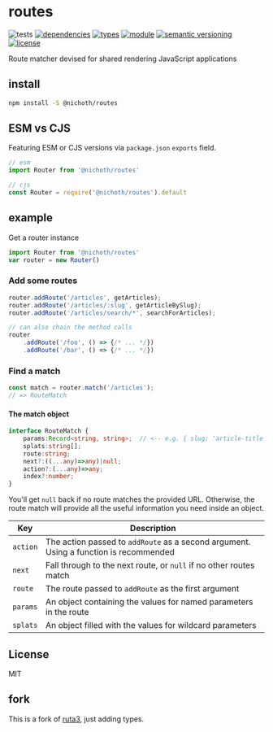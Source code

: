 # routes
![tests](https://github.com/nichoth/routes/actions/workflows/nodejs.yml/badge.svg)
[![dependencies](https://img.shields.io/badge/dependencies-zero-brightgreen.svg?style=flat-square)](package.json)
[![types](https://img.shields.io/npm/types/msgpackr?style=flat-square)](README.md)
[![module](https://img.shields.io/badge/module-ESM%2FCJS-blue?style=flat-square)](README.md)
[![semantic versioning](https://img.shields.io/badge/semver-2.0.0-brightgreen?logo=semver&style=flat-square)](https://semver.org/)
[![license](https://img.shields.io/badge/license-MIT-brightgreen.svg?style=flat-square)](LICENSE)

Route matcher devised for shared rendering JavaScript applications

## install
```sh
npm install -S @nichoth/routes
```

## ESM vs CJS
Featuring ESM or CJS versions via `package.json` `exports` field.

```js
// esm
import Router from '@nichoth/routes'
```

```js
// cjs
const Router = require('@nichoth/routes').default
```

## example
Get a router instance

```js
import Router from '@nichoth/routes'
var router = new Router()
```

### Add some routes
```js
router.addRoute('/articles', getArticles);
router.addRoute('/articles/:slug', getArticleBySlug);
router.addRoute('/articles/search/*', searchForArticles);

// can also chain the method calls
router
    .addRoute('/foo', () => {/* ... */})
    .addRoute('/bar', () => {/* ... */})
```

### Find a match

```js
const match = router.match('/articles');
// => RouteMatch
```

#### The match object
```ts
interface RouteMatch {
    params:Record<string, string>;  // <-- e.g. { slug: 'article-title' }
    splats:string[];
    route:string;
    next?:((...any)=>any)|null;
    action?:(...any)=>any;
    index?:number;
}
```

You'll get `null` back if no route matches the provided URL. Otherwise, the
route match will provide all the useful information you need inside an object.

Key               | Description
------------------|---------------------------------------------------------------------------------------
`action`          | The action passed to `addRoute` as a second argument. Using a function is recommended
`next`            | Fall through to the next route, or `null` if no other routes match
`route`           | The route passed to `addRoute` as the first argument
`params`          | An object containing the values for named parameters in the route
`splats`          | An object filled with the values for wildcard parameters

## License

MIT

## fork
This is a fork of [ruta3](https://www.npmjs.com/package/ruta3), just adding types.
